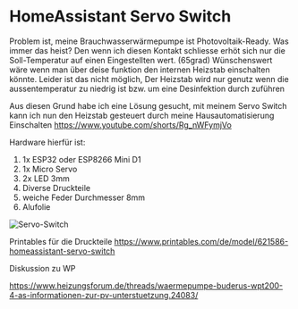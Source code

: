 # HomeAssistant Servo Switch 

Problem ist, meine Brauchwasserwärmepumpe ist Photovoltaik-Ready. Was immer das heist? Den wenn ich diesen Kontakt schliesse erhöt sich nur die Soll-Temperatur auf einen Eingestellten wert. (65grad)
Wünschenswert wäre wenn man über deise funktion den internen Heizstab einschalten könnte.
Leider ist das nicht möglich, Der Heizstab wird nur genutz wenn die aussentemperatur zu niedrig ist bzw. um eine Desinfektion durch zuführen

Aus diesen Grund habe ich eine Lösung gesucht, mit meinem Servo Switch kann ich nun den Heizstab gesteuert durch meine Hausautomatisierung Einschalten
https://www.youtube.com/shorts/Rg_nWFymjVo


Hardware hierfür ist:

1. 1x ESP32 oder ESP8266 Mini D1
2. 1x Micro Servo
3. 2x LED 3mm
4. Diverse Druckteile
5. weiche Feder Durchmesser 8mm
6. Alufolie

![Servo-Switch](https://github.com/ossilampe/Home_Assistant_Servo_Switch/blob/main/20231021_113425.jpg?raw=true)

Printables für die Druckteile
https://www.printables.com/de/model/621586-homeassistant-servo-switch
 

Diskussion zu WP

https://www.heizungsforum.de/threads/waermepumpe-buderus-wpt200-4-as-informationen-zur-pv-unterstuetzung.24083/
